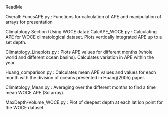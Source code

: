 ReadMe

Overall:
FuncsAPE.py : Functions for calculation of APE and manipulation of arrays for presentation

Climatology Section (Using WOCE data):
CalcAPE_WOCE.py : Calculating APE for WOCE climatological dataset. Plots vertically integrated APE up to a set depth.

Climatology_Lineplots.py : Plots APE values for different months (whole world and different ocean basins). Calculates variation in APE within the year.

Huang_comparison.py : Calculates mean APE values and values for each month with the division of oceans presented in Huang(2005) paper.

Climatology_Mean.py : Averaging over the different months to find a time mean WOCE APE (3d array).

MaxDepth-Volume_WOCE.py : Plot of deepest depth at each lat lon point for the WOCE dataset.


